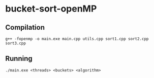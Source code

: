 # bucket-sort-openMP

## Compilation
` g++ -fopenmp -o main.exe main.cpp utils.cpp sort1.cpp sort2.cpp sort3.cpp `

## Running
` ./main.exe <threads> <buckets> <algorithm> `
